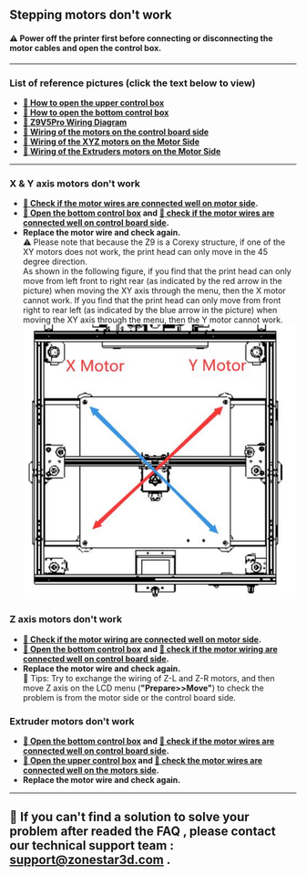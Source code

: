 ## Stepping motors don't work
#### :warning: Power off the printer first before connecting or disconnecting the motor cables and open the control box.

-----
### List of reference pictures (click the text below to view)
- <a id="fig1"> **[:art: How to open the upper control box](../Upper_box_mounted_screws.jpg)**</a>
- <a id="fig2"> **[:art: How to open the bottom control box](../How_to_open_the_control_box.jpg)**</a>
- <a id="fig3"> **[:art: Z9V5Pro Wiring Diagram](https://github.com/ZONESTAR3D/Z9/blob/main/Z9V5/Z9V5-MK2/1.%20Installation%20and%20User%20Guide/Z9V5Pro%20Wiring%20Diagram.jpg)** </a>
- <a id="fig4"> **[:art: Wiring of the motors on the control board side](./MotorENDSTOP_wiring.jpg)** </a>
- <a id="fig5"> **[:art: Wiring of the XYZ motors on the Motor Side](./XYZMotors_wiring.jpg)** </a>
- <a id="fig6"> **[:art: Wiring of the Extruders motors on the Motor Side](./ExtruderMotors_wiring.jpg)** </a>

-----
### X & Y axis motors don't work
- **[:art: Check if the motor wires are connected well on motor side](#fig5).**
- **[:art: Open the bottom control box](#fig2) and [:art: check if the motor wires are connected well on control board side](#fig4).**
- **Replace the motor wire and check again.**   
:warning: Please note that because the Z9 is a Corexy structure, if one of the XY motors does not work, the print head can only move in the 45 degree direction.    
As shown in the following figure, if you find that the print head can only move from left front to right rear (as indicated by the red arrow in the picture) when moving the XY axis through the menu, then the X motor cannot work. If you find that the print head can only move from front right to rear left (as indicated by the blue arrow in the picture) when moving the XY axis through the menu, then the Y motor cannot work.   
![](./XYMotor_Issue.jpg)
 
### Z axis motors don't work
- **[:art: Check if the motor wiring are connected well on motor side](#fig5).**
- **[:art: Open the bottom control box](#fig2) and [:art: check if the motor wiring are connected well on control board side](#fig2).**
- **Replace the motor wire and check again.**   
:star2: Tips: Try to exchange the wiring of Z-L and Z-R motors, and then move Z axis on the LCD menu (**"Prepare>>Move"**) to check the problem is from the motor side or the control board side.

### Extruder motors don't work
- **[:art: Open the bottom control box](#fig2) and [:art: check if the motor wires are connected well on control board side](#fig4).**
- **[:art: Open the upper control box](#fig1) and [:art: check the motor wires are connected well on the motors side](#fig6).**
- **Replace the motor wire and check again.**   

-----
## :email: If you can't find a solution to solve your problem after readed the FAQ , please contact our technical support team : support@zonestar3d.com .